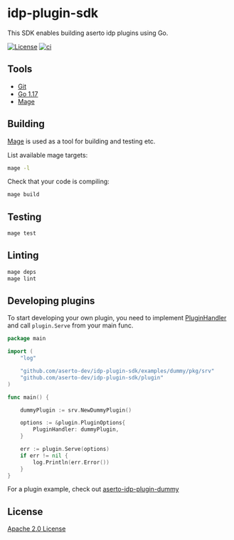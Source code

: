 # idp-plugin-sdk
This SDK enables building aserto idp plugins using Go.

[![License](https://img.shields.io/github/license/aserto-dev/idp-plugin-sdk)](LICENSE)
[![ci](https://github.com/aserto-dev/idp-plugin-sdk/actions/workflows/ci.yaml/badge.svg)](https://github.com/aserto-dev/idp-plugin-sdk/actions/workflows/ci.yaml)

## Tools

- [Git](https://git-scm.com/)
- [Go 1.17](https://golang.org/dl/)
- [Mage](https://magefile.org/)

## Building

[Mage](https://magefile.org/) is used as a tool for building and testing etc.

List available mage targets:

```bash
mage -l
```

Check that your code is compiling:

```bash
mage build
```

## Testing

```bash
mage test
```

## Linting

```bash
mage deps
mage lint
```
## Developing plugins
To start developing your own plugin, you need to implement [PluginHandler](./plugin/plugin.go#L21) and call `plugin.Serve` from your main func.

```go
package main

import (
	"log"

	"github.com/aserto-dev/idp-plugin-sdk/examples/dummy/pkg/srv"
	"github.com/aserto-dev/idp-plugin-sdk/plugin"
)

func main() {

	dummyPlugin := srv.NewDummyPlugin()

	options := &plugin.PluginOptions{
		PluginHandler: dummyPlugin,
	}

	err := plugin.Serve(options)
	if err != nil {
		log.Println(err.Error())
	}
}
```

For a plugin example, check out [aserto-idp-plugin-dummy](./examples/dummy)

## License

[Apache 2.0 License](./LICENSE)